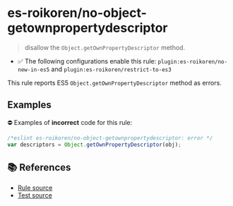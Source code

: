 # es-roikoren/no-object-getownpropertydescriptor
> disallow the `Object.getOwnPropertyDescriptor` method.

- ✅ The following configurations enable this rule: `plugin:es-roikoren/no-new-in-es5` and `plugin:es-roikoren/restrict-to-es3`

This rule reports ES5 `Object.getOwnPropertyDescriptor` method as errors.

## Examples

⛔ Examples of **incorrect** code for this rule:

```js
/*eslint es-roikoren/no-object-getownpropertydescriptor: error */
var descriptors = Object.getOwnPropertyDescriptor(obj);
```

## 📚 References

- [Rule source](https://github.com/roikoren755/eslint-plugin-es/blob/v2.0.9/src/rules/no-object-getownpropertydescriptor.ts)
- [Test source](https://github.com/roikoren755/eslint-plugin-es/blob/v2.0.9/tests/src/rules/no-object-getownpropertydescriptor.ts)

